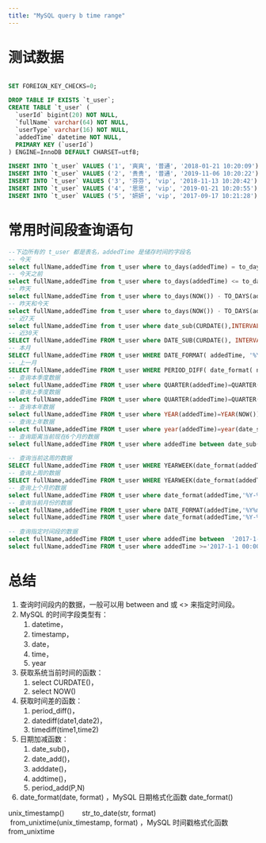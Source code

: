 ```yaml
---
title: "MySQL query b time range"
---
```



# 测试数据

```sql

SET FOREIGN_KEY_CHECKS=0;

DROP TABLE IF EXISTS `t_user`;
CREATE TABLE `t_user` (
  `userId` bigint(20) NOT NULL,
  `fullName` varchar(64) NOT NULL,
  `userType` varchar(16) NOT NULL,
  `addedTime` datetime NOT NULL,
  PRIMARY KEY (`userId`)
) ENGINE=InnoDB DEFAULT CHARSET=utf8;

INSERT INTO `t_user` VALUES ('1', '爽爽', '普通', '2018-01-21 10:20:09');
INSERT INTO `t_user` VALUES ('2', '贵贵', '普通', '2019-11-06 10:20:22');
INSERT INTO `t_user` VALUES ('3', '芬芬', 'vip', '2018-11-13 10:20:42');
INSERT INTO `t_user` VALUES ('4', '思思', 'vip', '2019-01-21 10:20:55');
INSERT INTO `t_user` VALUES ('5', '妍妍', 'vip', '2017-09-17 10:21:28')；
```

# 常用时间段查询语句

```sql
--下边所有的 t_user 都是表名，addedTime 是储存时间的字段名
-- 今天
select fullName,addedTime from t_user where to_days(addedTime) = to_days(now());
-- 今天之前
select fullName,addedTime from t_user where to_days(addedTime) <= to_days(now());
-- 昨天
select fullName,addedTime from t_user where to_days(NOW()) - TO_DAYS(addedTime) = 1;
-- 昨天和今天
select fullName,addedTime from t_user where to_days(NOW()) - TO_DAYS(addedTime) <= 1;
-- 近7天
select fullName,addedTime from t_user where date_sub(CURDATE(),INTERVAL 7 DAY) <= DATE(addedTime);
-- 近30天
SELECT fullName,addedTime FROM t_user where DATE_SUB(CURDATE(), INTERVAL 30 DAY) <= date(addedTime);
-- 本月
SELECT fullName,addedTime FROM t_user WHERE DATE_FORMAT( addedTime, '%Y%m' ) = DATE_FORMAT( CURDATE() , '%Y%m' );
-- 上一月
SELECT fullName,addedTime FROM t_user WHERE PERIOD_DIFF( date_format( now( ) , '%Y%m' ) , date_format( addedTime, '%Y%m' ) ) =1;
-- 查询本季度数据
select fullName,addedTime FROM t_user where QUARTER(addedTime)=QUARTER(now());
-- 查询上季度数据
select fullName,addedTime FROM t_user where QUARTER(addedTime)=QUARTER(DATE_SUB(now(),interval 1 QUARTER));
-- 查询本年数据
select fullName,addedTime FROM t_user where YEAR(addedTime)=YEAR(NOW());
-- 查询上年数据
select fullName,addedTime FROM t_user where year(addedTime)=year(date_sub(now(),interval 1 year));
-- 查询距离当前现在6个月的数据
select fullName,addedTime FROM t_user where addedTime between date_sub(now(),interval 6 month) and now();

-- 查询当前这周的数据
SELECT fullName,addedTime FROM t_user WHERE YEARWEEK(date_format(addedTime,'%Y-%m-%d')) = YEARWEEK(now());
-- 查询上周的数据
SELECT fullName,addedTime FROM t_user WHERE YEARWEEK(date_format(addedTime,'%Y-%m-%d')) = YEARWEEK(now())-1;
-- 查询上个月的数据
select fullName,addedTime FROM t_user where date_format(addedTime,'%Y-%m')=date_format(DATE_SUB(curdate(), INTERVAL 1 MONTH),'%Y-%m');
-- 查询当前月份的数据
select fullName,addedTime FROM t_user where DATE_FORMAT(addedTime,'%Y%m') = DATE_FORMAT(CURDATE(),'%Y%m');
select fullName,addedTime FROM t_user where date_format(addedTime,'%Y-%m')=date_format(now(),'%Y-%m');

-- 查询指定时间段的数据
select fullName,addedTime FROM t_user where addedTime between  '2017-1-1 00:00:00'  and '2018-1-1 00:00:00';
select fullName,addedTime FROM t_user where addedTime >='2017-1-1 00:00:00'  and addedTime < '2018-1-1 00:00:00';

```

# 总结

1. 查询时间段内的数据，一般可以用 between and 或 <> 来指定时间段。
2. MySQL 的时间字段类型有：
   1. datetime，
   2. timestamp，
   3. date，
   4. time，
   5. year
3. 获取系统当前时间的函数：
   1. select CURDATE()，
   2. select NOW()
4. 获取时间差的函数：
   1. period_diff()，
   2. datediff(date1,date2)，
   3. timediff(time1,time2)
5. 日期加减函数：
   1. date_sub()，
   2. date_add()，
   3. adddate()，
   4. addtime()，
   5. period_add(P,N)
6. date_format(date, format) ，MySQL 日期格式化函数 date_format()

unix_timestamp() 
       str_to_date(str, format) 
       from_unixtime(unix_timestamp, format) ，MySQL 时间戳格式化函数from_unixtime
